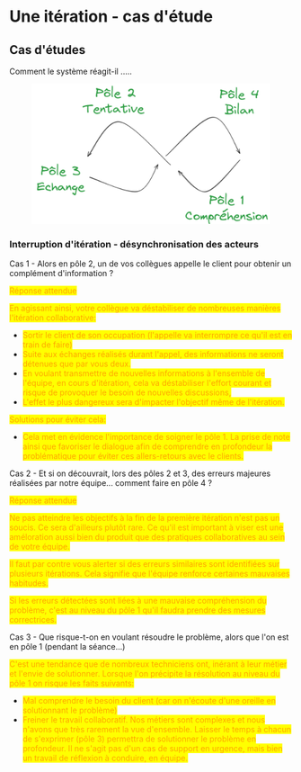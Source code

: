 # Une itération - cas d'étude



## Cas d'études

Comment le système réagit-il .....

<figure><img src="../.gitbook/assets/image (12).png" alt=""><figcaption></figcaption></figure>

### Interruption d'itération - désynchronisation des acteurs

Cas 1 - Alors en pôle 2, un de vos collègues appelle le client pour obtenir un complément d'information ?

<mark style="color:orange;">Réponse attendue</mark>

<mark style="color:orange;">En agissant ainsi, votre collègue va déstabiliser de nombreuses manières l'itération collaborative:</mark>

* <mark style="color:orange;">Sortir le client de son occupation (l'appelle va interrompre ce qu'il est en train de faire)</mark>
* <mark style="color:orange;">Suite aux échanges réalisés durant l'appel, des informations ne seront détenues que par vous deux.</mark>
* <mark style="color:orange;">En voulant transmettre de nouvelles informations à l'ensemble de l'équipe, en cours d'itération, cela va déstabiliser l'effort courant et risque de provoquer le besoin de nouvelles discussions,</mark>&#x20;
* <mark style="color:orange;">L'effet le plus dangereux sera d'impacter l'objectif même de l'itération.</mark>

<mark style="color:orange;">Solutions pour éviter cela:</mark>

* <mark style="color:orange;">Cela met en évidence l'importance de soigner le pôle 1. La prise de note ainsi que favoriser le dialogue afin de comprendre en profondeur la problématique pour éviter ces allers-retours avec le clients.</mark>



Cas 2 - Et si on découvrait, lors des pôles 2 et 3, des erreurs majeures réalisées par notre équipe... comment faire en pôle 4 ?

<mark style="color:orange;">Réponse attendue</mark>

<mark style="color:orange;">Ne pas atteindre les objectifs à la fin de la première itération n'est pas un soucis. Ce sera d'ailleurs plutôt rare. Ce qu'il est important à viser est une améloration aussi bien du produit que des pratiques collaboratives au sein de votre équipe.</mark>

<mark style="color:orange;">Il faut par contre vous alerter si des erreurs similaires sont identifiées sur plusieurs itérations. Cela signifie que l'équipe renforce certaines mauvaises habitudes.</mark>

<mark style="color:orange;">Si les erreurs détectées sont liées à une mauvaise compréhension du problème, c'est au niveau du pôle 1 qu'il faudra prendre des mesures correctrices.</mark>

Cas 3 - Que risque-t-on en voulant résoudre le problème, alors que l'on est en pôle 1 (pendant la séance...)

<mark style="color:orange;">C'est une tendance que de nombreux techniciens ont, inérant à leur métier et l'envie de solutionner. Lorsque l'on précipite la résolution au niveau du pôle 1 on risque les faits suivants:</mark>

* <mark style="color:orange;">Mal comprendre le besoin du client (car on n'écoute d'une oreille en solutionnant le problème)</mark>
* <mark style="color:orange;">Freiner le travail collaboratif. Nos métiers sont complexes et nous n'avons que très rarement la vue d'ensemble. Laisser le temps à chacun de s'exprimer (pôle 3) permettra de solutionner le problème en profondeur. Il ne s'agit pas d'un cas de support en urgence, mais bien un travail de réflexion à conduire, en équipe.</mark>

